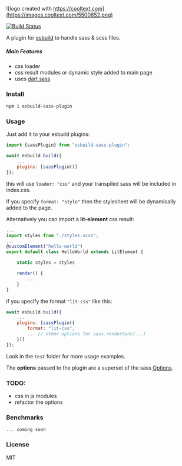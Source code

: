 ![logo created with https://cooltext.com](https://images.cooltext.com/5500652.png)

[![Build Status][travis-image]][travis-url]

A plugin for [esbuild](https://esbuild.github.io/) to handle sass & scss files.
##### Main Features
* css loader
* css result modules or dynamic style added to main page
* uses [dart sass](https://www.npmjs.com/package/sass)

### Install
```bash
npm i esbuild-sass-plugin
```

### Usage
Just add it to your esbuild plugins:
```javascript
import {sassPlugin} from "esbuild-sass-plugin";

await esbuild.build({
    ...
    plugins: [sassPlugin()]
});
```
this will use `loader: "css"` and your transpiled sass will be included in index.css.

If you specify `format: "style"` then the stylesheet will be dynamically added to the page. 

Alternatively you can import a **lit-element** css result:
```javascript
...
import styles from "./styles.scss";
...
@customElement("hello-world")
export default class HelloWorld extends LitElement {

    static styles = styles

    render() {
        ...
    }
}
```
if you specify the format `"lit-css"` like this: 
```javascript
await esbuild.build({
    ...
    plugins: [sassPlugin({
        format: "lit-css",
        ... // other options for sass.renderSync(...)
    })]
});
```

Look in the `test` folder for more usage examples.

The **options** passed to the plugin are a superset of the sass [Options](https://sass-lang.com/documentation/js-api#options).

### TODO:

* css in js modules
* refactor the options

### Benchmarks
```
... coming soon
```

### License

MIT

[travis-url]: https://travis-ci.org/glromeo/esbuild-sass-plugin
[travis-image]: https://travis-ci.org/glromeo/esbuild-sass-plugin.svg?branch=main
